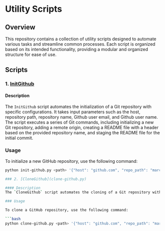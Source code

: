 # Utility Scripts

## Overview

This repository contains a collection of utility scripts designed to automate various tasks and streamline common processes. Each script is organized based on its intended functionality, providing a modular and organized structure for ease of use.

## Scripts

### 1. [InitGithub](init-github.py)

#### Description

The `InitGithub` script automates the initialization of a Git repository with specific configurations. It takes input parameters such as the host, repository path, repository name, Github user email, and Github user name. The script executes a series of Git commands, including initializing a new Git repository, adding a remote origin, creating a README file with a header based on the provided repository name, and staging the README file for the initial commit.

### Usage

To initialize a new GitHub repository, use the following command:

````bash
python init-github.py <path> '{"host": "github.com", "repo_path": "marcus.a/example.git", "repo_name": "example", "email": "marcus.a@example.com", "name": "Marcus Aurelius"}'

### 2. [CloneGithub](clone-github.py)

#### Description
The `CloneGithub` script automates the cloning of a Git repository with specific configurations. It takes input parameters such as the host, repository path, Github user email, and Github user name. The script executes a series of Git commands, including cloning a current or forked Git repository, and adding email nad name to config.

### Usage

To clone a GitHub repository, use the following command:

```bash
python clone-github.py <path> '{"host": "github.com", "repo_path": "marcus.a/example.git", "email": "marcus.a@example.com", "name": "Marcus Aurelius"}'

````
